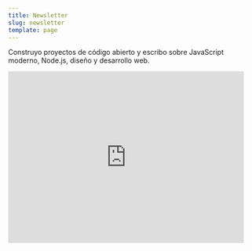 ```yaml
---
title: Newsletter
slug: newsletter
template: page
---
```


Construyo proyectos de código abierto y escribo sobre JavaScript moderno, Node.js, diseño y desarrollo web.

<div class="centered-iframe">
  <iframe
    width="480"
    height="350"
    src="https://yonicalsin.substack.com/embed"
    frameborder="0"
    scrolling="no"
  ></iframe>
</div>
